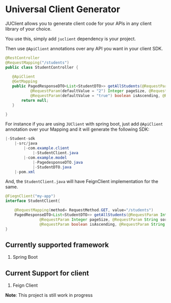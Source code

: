 # Universal Client Generator

JUClient allows you to generate client code for your APIs in any client library of your choice. 

You use this, simply add `juclient` dependency is your project.

Then use `@ApiClient` annotations over any API you want in your client SDK.

```java
@RestController
@RequestMapping("/students")
public class StudentController {
   
   @ApiClient
   @GetMapping
   public PagedResponseDTO<List<StudentDTO>> getAllStudents(@RequestParam(defaultValue = "0") Integer pageNo,
           @RequestParam(defaultValue = "2") Integer pageSize, @RequestParam(defaultValue = "id") String sortBy,
           @RequestParam(defaultValue = "true") boolean isAscending, @RequestParam(defaultValue = "") String search) {
       return null;
   }

}
```

For instance if you are using `JUClient` with spring boot, just add `@ApiClient` annotation over your Mapping and it will 
generate the following SDK:

```java
|-Student-sdk
    |-src/java
        |-com.example.client
            |-StudentClient.java
        |-com.example.model
            |-PagedesponseDTO.java
            |-StudentDTO.java   
    |-pom.xml
```

And, the `StudentClient.java` will have FeignClient implementation for the same.

```java
@FiegnClient("my-app")
interface StudentClient{

    @RequestMapping(method= RequestMethod.GET, value="/students")
    PagedResponseDTO<List<StudentDTO>> getAllStudents(@RequestParam Integer pageNo,
               @RequestParam Integer pageSize, @RequestParam String sortBy,
               @RequestParam boolean isAscending, @RequestParam String search);
}
```
## Currently supported framework
1. Spring Boot
## Current Support for client
1. Feign Client

**Note**: This project is still work in progress
